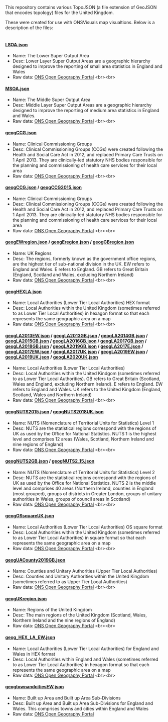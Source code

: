 This repository contains various TopoJSON (a file extension of GeoJSON that encodes topology) files for the United Kingdom.

These were created for use with ONSVisuals map visualtions. Below is a description of the files:
<br><br>

#### [LSOA.json](https://github.com/ONSvisual/topojson_boundaries/blob/master/LSOA.json)

- Name: The Lower Super Output Area 
- Desc: Lower Layer Super Output Areas are a geographic hierarchy designed to improve the reporting of small area statistics in England and Wales
- Raw data: [ONS Open Geography Portal](https://geoportal.statistics.gov.uk/search?collection=Dataset&sort=name&tags=all(BDY_LSOA))
<br><br>

#### [MSOA.json](https://github.com/ONSvisual/topojson_boundaries/blob/master/MSOA.json)

- Name: The Middle Super Output Area
- Desc: Middle Layer Super Output Areas are a geographic hierarchy designed to improve the reporting of medium area statistics in England and Wales.
- Raw data: [ONS Open Geography Portal](https://geoportal.statistics.gov.uk/search?collection=Dataset&sort=name&tags=all(BDY_MSOA))
<br><br>

#### [geogCCG.json](https://github.com/ONSvisual/topojson_boundaries/blob/master/geogCCG.json)

- Name: Clinical Commissioning Groups 
- Desc: Clinical Commissioning Groups (CCGs) were created following the Health and Social Care Act in 2012, and replaced Primary Care Trusts on 1 April 2013. They are clinically-led statutory NHS bodies responsible for the planning and commissioning of health care services for their local area
- Raw data: [ONS Open Geography Portal](https://geoportal.statistics.gov.uk/search?collection=Dataset&sort=name&tags=all(BDY_CCG))
<br><br>

#### [geogCCG.json](https://github.com/ONSvisual/topojson_boundaries/blob/master/geogCCG.json) / [geogCCG2015.json](https://github.com/ONSvisual/topojson_boundaries/blob/master/geogCCG2015.json)

- Name: Clinical Commissioning Groups 
- Desc: Clinical Commissioning Groups (CCGs) were created following the Health and Social Care Act in 2012, and replaced Primary Care Trusts on 1 April 2013. They are clinically-led statutory NHS bodies responsible for the planning and commissioning of health care services for their local area
- Raw data: [ONS Open Geography Portal](https://geoportal.statistics.gov.uk/search?collection=Dataset&sort=name&tags=all(BDY_CCG))
<br><br>

#### [geogEWregion.json](https://github.com/ONSvisual/topojson_boundaries/blob/master/geogEWregion.json) / [geogEregion.json](https://github.com/ONSvisual/topojson_boundaries/blob/master/geogEregion.json) / [geogGBregion.json](https://github.com/ONSvisual/topojson_boundaries/blob/master/geogGBregion.json)

- Name: UK Regions
- Desc: The regions, formerly known as the government office regions, are the highest tier of sub-national division in the UK. EW refers to England and Wales. E refers to England. GB refers to Great Britain (England, Scotland and Wales, excluding Northern Ireland)
- Raw data: [ONS Open Geography Portal](https://geoportal.statistics.gov.uk/search?collection=Dataset&sort=name&tags=all(BDY_RGN))
<br><br>

#### [geogHEXLA.json](https://github.com/ONSvisual/topojson_boundaries/blob/master/geogHEXLA.json)

- Name: Local Authorities (Lower Tier Local Authorities) HEX format
- Desc: Local Authorities within the United Kingdom (sometimes referred to as Lower Tier Local Authorities) in hexagon format so that each represents the same geographic area on a map
- Raw data: [ONS Open Geography Portal](https://geoportal.statistics.gov.uk/search?collection=Dataset&sort=name&tags=all(BDY_LAD))
<br><br>

#### [geogLA2013EW.json](https://github.com/ONSvisual/topojson_boundaries/blob/master/geogLA2013EW.json) / [geogLA2013GB.json](https://github.com/ONSvisual/topojson_boundaries/blob/master/geogLA2013GB.json) / [geogLA2014GB.json](https://github.com/ONSvisual/topojson_boundaries/blob/master/geogLA2014GB.json) / [geogLA2015GB.json](https://github.com/ONSvisual/topojson_boundaries/blob/master/geogLA2015GB.json) / [geogLA2016GB.json](https://github.com/ONSvisual/topojson_boundaries/blob/master/geogLA2016GB.json) / [geogLA2017GB.json](https://github.com/ONSvisual/topojson_boundaries/blob/master/geogLA2017GB.json) / [geogLA2018GB.json](https://github.com/ONSvisual/topojson_boundaries/blob/master/geogLA2018GB.json) / [geogLA2019GB.json](https://github.com/ONSvisual/topojson_boundaries/blob/master/geogLA2019GB.json) / [geogLA2017E.json](https://github.com/ONSvisual/topojson_boundaries/blob/master/geogLA2017E.json) / [geogLA2017EW.json](https://github.com/ONSvisual/topojson_boundaries/blob/master/geogLA2017EW.json) / [geogLA2017UK.json](https://github.com/ONSvisual/topojson_boundaries/blob/master/geogLA2017UK.json) / [geogLA2019EW.json](https://github.com/ONSvisual/topojson_boundaries/blob/master/geogLA2019EW.json) / [geogLA2019UK.json](https://github.com/ONSvisual/topojson_boundaries/blob/master/geogLA2019UK.json) / [geogLA2020UK.json](https://github.com/ONSvisual/topojson_boundaries/blob/master/geogLA2020UK.json)

- Name: Local Authorities (Lower Tier Local Authorities)
- Desc: Local Authorities within the United Kindgom (sometimes referred to as Lower Tier Local Authorities). GB refers to Great Britain (Scotland, Wales and England, excluding Northern Ireland). E refers to England. EW refers to England and Wales. UK refers to the United Kingdom (England, Scotland, Wales and Northern Ireland)
- Raw data: [ONS Open Geography Portal](https://geoportal.statistics.gov.uk/search?collection=Dataset&sort=name&tags=all(BDY_LAD))
<br><br>

#### [geogNUTS2015.json](https://github.com/ONSvisual/topojson_boundaries/blob/master/geogNUTS2015.json) / [geogNUTS2018UK.json](https://github.com/ONSvisual/topojson_boundaries/blob/master/geogNUTS2018UK.json)

- Name: NUTS (Nomenclature of Territorial Units for Statistics) Level 1
- Desc: NUTS are the statistical regions correspond with the regions of UK as used by the Office for National Statistics. NUTS 1 is the highest level and comprises 12 areas (Wales, Scotland, Northern Ireland and nine regions of England)
- Raw data: [ONS Open Geography Portal](https://geoportal.statistics.gov.uk/search?collection=Dataset&sort=name&tags=all(BDY_NUTS1))
<br><br>

#### [geogNUTS2GB.json](https://github.com/ONSvisual/topojson_boundaries/blob/master/geogNUTS2GB.json) / [geogNUTS2_15.json](https://github.com/ONSvisual/topojson_boundaries/blob/master/geogNUTS2_15.json)

- Name: NUTS (Nomenclature of Territorial Units for Statistics) Level 2
- Desc: NUTS are the statistical regions correspond with the regions of UK as used by the Office for National Statistics. NUTS 2 is the middle level and comprises 40 areas (Northern Ireland, counties in England (most grouped), groups of districts in Greater London, groups of unitary authorities in Wales, groups of council areas in Scotland)
- Raw data: [ONS Open Geography Portal](https://geoportal.statistics.gov.uk/search?collection=Dataset&sort=name&tags=all(BDY_NUTS2))
<br><br>

#### [geogOSsquareUK.json](https://github.com/ONSvisual/topojson_boundaries/blob/master/geogOSsquareUK.json)

- Name: Local Authorities (Lower Tier Local Authorities) OS square format
- Desc: Local Authorities within the United Kingdom (sometimes referred to as Lower Tier Local Authorities) in square format so that each represents the same geographic area on a map
- Raw data: [ONS Open Geography Portal](https://geoportal.statistics.gov.uk/search?collection=Dataset&sort=name&tags=all(BDY_LAD))
<br><br>

#### [geogUACounty2019GB.json](https://github.com/ONSvisual/topojson_boundaries/blob/master/geogUACounty2019GB.json)

- Name: Counties and Unitary Authorities (Upper Tier Local Authorities)
- Desc: Counties and Unitary Authorities within the United Kingdom (sometimes referred to as Upper Tier Local Authorities)
- Raw data: [ONS Open Geography Portal](https://geoportal.statistics.gov.uk/search?collection=Dataset&sort=name&tags=all(BDY_LAD))
<br><br>

#### [geogUKregion.json](https://github.com/ONSvisual/topojson_boundaries/blob/master/geogUKregion.json)

- Name: Regions of the United Kingdom
- Desc: The main regions of the United Kingdom (Scotland, Wales, Northern Ireland and the nine regions of England)
- Raw data: [ONS Open Geography Portal](https://geoportal.statistics.gov.uk/search?collection=Dataset&sort=name&tags=all(BDY_NUTS1))
<br><br>

#### [geog_HEX_LA_EW.json](https://github.com/ONSvisual/topojson_boundaries/blob/master/geog_HEX_LA_EW.json)

- Name: Local Authorities (Lower Tier Local Authorities) for England and Wales in HEX format
- Desc: Local Authorities within England and Wales (sometimes referred to as Lower Tier Local Authorities) in hexagon format so that each represents the same geographic area on a map
- Raw data: [ONS Open Geography Portal](https://geoportal.statistics.gov.uk/search?collection=Dataset&sort=name&tags=all(BDY_LAD))
<br><br>

#### [geogtownandcitiesEW.json](https://github.com/ONSvisual/topojson_boundaries/blob/master/geogtownandcitiesEW.json)

- Name: Built up Area and Built up Area Sub-Divisions 
- Desc: Built up Area and Built up Area Sub-Divisions for England and Wales. This comprises towns and cities within England and Wales
- Raw data: [ONS Open Geography Portal](https://geoportal.statistics.gov.uk/search?collection=Dataset&sort=name&tags=all(BDY_BUA%2CDEC_2011))
